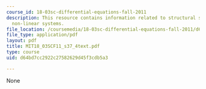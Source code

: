 ```yaml
---
course_id: 18-03sc-differential-equations-fall-2011
description: This resource contains information related to structural stability for
  non-linear systems.
file_location: /coursemedia/18-03sc-differential-equations-fall-2011/d64bd7cc2922c27582629d45f3cdb5a3_MIT18_03SCF11_s37_4text.pdf
file_type: application/pdf
layout: pdf
title: MIT18_03SCF11_s37_4text.pdf
type: course
uid: d64bd7cc2922c27582629d45f3cdb5a3

---
```

None
